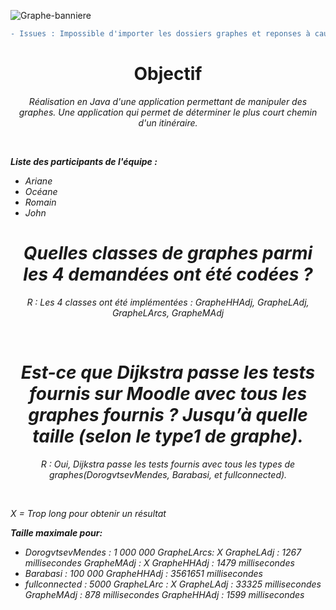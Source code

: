 ![Graphe-banniere](https://user-images.githubusercontent.com/112662431/227766722-1fdd8c12-1962-41f1-9612-b8f01848e8a6.png)
```diff
- Issues : Impossible d'importer les dossiers graphes et reponses à cause de leurs trop grandes tailles
```
<h1 align="center">Objectif</h1>
<p align="center"><i>Réalisation en Java d'une application permettant de manipuler des graphes. Une application qui permet de déterminer le plus court chemin d'un itinéraire.<i></p><br>

       

          
**Liste des participants de l'équipe :**
- Ariane
- Océane
- Romain
- John                               
<h1 align="center">Quelles classes de graphes parmi les 4 demandées ont été codées ?</h1>  
<p align="center"><i>R : Les 4 classes ont été implémentées : GrapheHHAdj, GrapheLAdj, GrapheLArcs, GrapheMAdj<i></p><br>
          
<h1 align="center">Est-ce que Dijkstra passe les tests fournis sur Moodle avec tous les graphes fournis ? Jusqu’à quelle taille (selon le type1 de graphe).</h1>
     <p align="center"><i>R : Oui, Dijkstra passe les tests fournis avec tous les types de graphes(DorogvtsevMendes, Barabasi, et fullconnected).<i></p><br>

X = Trop long pour obtenir un résultat

**Taille maximale pour:**
- DorogvtsevMendes : 1 000 000
          GrapheLArcs: X
          GrapheLAdj : 1267 millisecondes
          GrapheMAdj : X
          GrapheHHAdj : 1479 millisecondes
- Barabasi : 100 000
          GrapheHHAdj : 3561651 millisecondes
- fullconnected : 5000
          GrapheLArc : X
          GrapheLAdj : 33325 millisecondes
          GrapheMAdj : 878 millisecondes GrapheHHAdj : 1599 millisecondes
